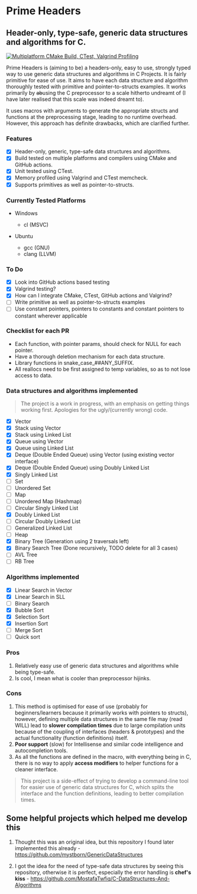 # Prime Headers
## Header-only, type-safe, generic data structures and algorithms for C.

[![Multiplatform CMake Build, CTest, Valgrind Profiling](https://github.com/prathameshd30/prime-headers/actions/workflows/cmake-multi-platform-val.yml/badge.svg)](https://github.com/prathameshd30/prime-headers/actions/workflows/cmake-multi-platform-val.yml)

Prime Headers is (aiming to be) a headers-only, easy to use, strongly typed way to use generic data structures and algorithms in C Projects. It is fairly primitive for ease of use.
It aims to have each data structure and algorithm thoroughly tested with primitive and pointer-to-structs examples.
It works primarily by ~~ab~~using the C preprocessor to a scale hitherto undreamt of (I have later realised that this scale was indeed dreamt to).

It uses macros with arguments to generate the appropriate structs and functions at the preprocessing stage, leading to no runtime overhead. However, this approach has definite drawbacks, which are clarified further.

### Features
- [x] Header-only, generic, type-safe data structures and algorithms.
- [x] Build tested on multiple platforms and compilers using CMake and GitHub actions.
- [x] Unit tested using CTest.
- [x] Memory profiled using Valgrind and CTest memcheck.
- [x] Supports primitives as well as pointer-to-structs.

### Currently Tested Platforms
- Windows
  - cl (MSVC)

- Ubuntu
  - gcc (GNU)
  - clang (LLVM)

### To Do
- [x] Look into GitHub actions based testing
- [x] Valgrind testing?
- [x] How can I integrate CMake, CTest, GitHub actions and Valgrind?
- [ ] Write primitive as well as pointer-to-structs examples
- [ ] Use constant pointers, pointers to constants and constant pointers to constant wherever applicable

### Checklist for each PR
- Each function, with pointer params, should check for NULL for each pointer.
- Have a thorough deletion mechanism for each data structure.
- Library functions in snake_case_##ANY_SUFFIX.
- All reallocs need to be first assigned to temp variables, so as to not lose access to data.

### Data structures and algorithms implemented

> The project is a work in progress, with an emphasis on getting things working first. Apologies for the ugly/(currently wrong) code.

- [x] Vector
- [x] Stack using Vector
- [x] Stack using Linked List
- [x] Queue using Vector
- [x] Queue using Linked List
- [x] Deque (Double Ended Queue) using Vector (using existing vector interface)
- [x] Deque (Double Ended Queue) using Doubly Linked List
- [x] Singly Linked List
- [ ] Set
- [ ] Unordered Set
- [ ] Map
- [ ] Unordered Map (Hashmap)
- [ ] Circular Singly Linked List
- [x] Doubly Linked List
- [ ] Circular Doubly Linked List
- [ ] Generalized Linked List
- [ ] Heap
- [x] Binary Tree (Generation using 2 traversals left)
- [x] Binary Search Tree (Done recursively, TODO delete for all 3 cases)
- [ ] AVL Tree
- [ ] RB Tree

### Algorithms implemented

- [x] Linear Search in Vector
- [x] Linear Search in SLL
- [ ] Binary Search
- [x] Bubble Sort
- [x] Selection Sort
- [x] Insertion Sort
- [ ] Merge Sort
- [ ] Quick sort

### Pros

1. Relatively easy use of generic data structures and algorithms while being type-safe.
2. Is cool, I mean what is cooler than preprocessor hijinks.

### Cons

1. This method is optimised for ease of use (probably for beginners/learners because it primarily works with pointers to structs), however, defining multiple data structures in the same file may (read WILL) lead to **slower compilation times** due to large compilation units because of the coupling of interfaces (headers & prototypes) and the actual functionality (function definitions) itself.
2. **Poor support** (slow) for Intellisense and similar code intelligence and autocompletion tools.
3.  As all the functions are defined in the macro, with everything being in C, there is no way to apply **access modifiers** to helper functions for a cleaner interface.

> This project is a side-effect of trying to develop a command-line tool for easier use of generic data structures for C, which splits the interface and the function definitions, leading to better compilation times.

## Some helpful projects which helped me develop this

1. Thought this was an original idea, but this repository I found later implemented this already - https://github.com/mystborn/GenericDataStructures

2. I got the idea for the need of type-safe data structures by seeing this repository, otherwise it is perfect, especially the error handling is **chef's kiss** - https://github.com/MostafaTwfiq/C-DataStructures-And-Algorithms

